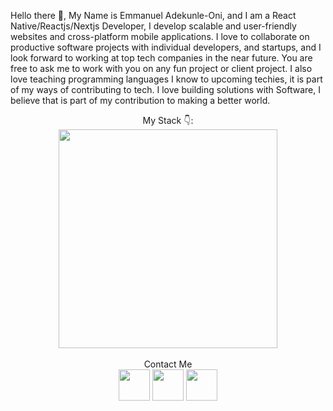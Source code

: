 Hello there 👋, My Name is Emmanuel Adekunle-Oni, and I am a React Native/Reactjs/Nextjs Developer, I develop scalable and user-friendly websites and cross-platform mobile applications. I love to collaborate on productive software projects with individual developers, and startups, and I look forward to working at top tech companies in the near future. You are free to ask me to work with you on any fun project or client project. I also love teaching programming languages I know to upcoming techies, it is part of my ways of contributing to tech. I love building solutions with Software, I believe that is part of my contribution to making a better world.

<div align="center">
  My Stack 👇: <br/> <img width="350" src="https://skillicons.dev/icons?i=react,next,html,css,javascript,typescript,tailwind,vercel,github,vscode,vite,netlify"/>
</div>
<br/>
<div align="center">
Contact Me <br/>
<a href="mailto:emmanueloni45@gmail.com"><img width="50" src="https://skillicons.dev/icons?i=gmail"></a> 
<a href="https://twitter.com/dev_emmy_99"><img width="50" src="https://skillicons.dev/icons?i=twitter"></a>
<a href="https://linkedin.com/in/emmanueloni"><img width="50" src="https://skillicons.dev/icons?i=linkedin"></a>
</div>
